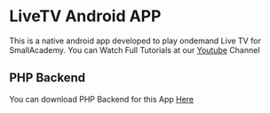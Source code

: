 # LiveTV Android APP 
This is a native android app developed to play ondemand Live TV for SmallAcademy. 
You can Watch Full Tutorials at our [Youtube](https://smallacademy.co/youtube) Channel 

## PHP Backend 
You can download PHP Backend for this App [Here](https://github.com/bikashthapa01/livetv-streaming-php-backend)
